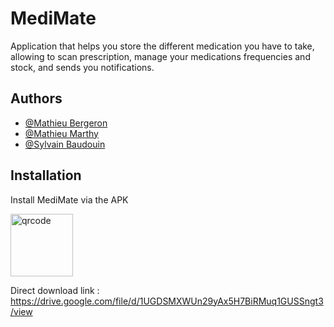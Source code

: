 
# MediMate

Application that helps you store the different medication you have to take, allowing to scan prescription, manage your medications frequencies and stock, and sends you notifications.




## Authors

- [@Mathieu Bergeron](https://www.github.com/Mthieu44)
- [@Mathieu Marthy](https://www.github.com/MathieuMarthy)
- [@Sylvain Baudouin](https://www.github.com/syysy)



## Installation

Install MediMate via the APK

<div>
    <img src="https://cdn.discordapp.com/attachments/1159408642303463444/1197859283698712597/image.png?ex=65bccc64&is=65aa5764&hm=636edd55db6770503c741a595d1fd6ea627dd5c617070a4e7f898942de84e5bc&" alt="qrcode" height="100" />
</div>

Direct download link : https://drive.google.com/file/d/1UGDSMXWUn29yAx5H7BiRMuq1GUSSngt3/view
